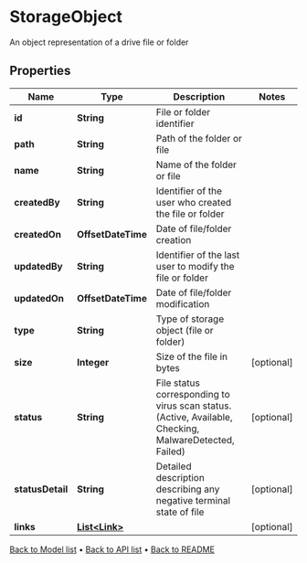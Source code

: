 

# StorageObject

An object representation of a drive file or folder

## Properties

| Name | Type | Description | Notes |
|------------ | ------------- | ------------- | -------------|
|**id** | **String** | File or folder identifier |  |
|**path** | **String** | Path of the folder or file |  |
|**name** | **String** | Name of the folder or file |  |
|**createdBy** | **String** | Identifier of the user who created the file or folder |  |
|**createdOn** | **OffsetDateTime** | Date of file/folder creation |  |
|**updatedBy** | **String** | Identifier of the last user to modify the file or folder |  |
|**updatedOn** | **OffsetDateTime** | Date of file/folder modification |  |
|**type** | **String** | Type of storage object (file or folder) |  |
|**size** | **Integer** | Size of the file in bytes |  [optional] |
|**status** | **String** | File status corresponding to virus scan status.  (Active, Available, Checking, MalwareDetected, Failed) |  [optional] |
|**statusDetail** | **String** | Detailed description describing any negative terminal state of file |  [optional] |
|**links** | [**List&lt;Link&gt;**](Link.md) |  |  [optional] |



[Back to Model list](../README.md#documentation-for-models) &#8226; [Back to API list](../README.md#documentation-for-api-endpoints) &#8226; [Back to README](../README.md)



